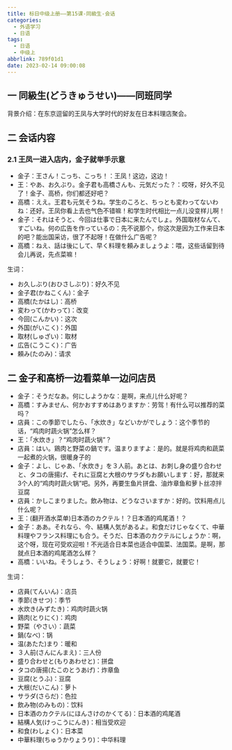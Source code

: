 ```yaml
---
title: 标日中级上册——第15课-同級生-会话
categories:
  - 外语学习
  - 日语
tags:
  - 日语
  - 中级上
abbrlink: 789f01d1
date: 2023-02-14 09:00:08
---
```

## 一 同級生(どうきゅうせい)——同班同学

背景介绍：在东京逗留的王凤与大学时代的好友在日本料理店聚会。

<!--more-->

## 二 会话内容

### 2.1 王凤一进入店内，金子就举手示意

* 金子：王さん！こっち、こっち！：王凤！这边，这边！
* 王：やあ、お久ぶり。金子君も高橋さんも、元気だった？：哎呀，好久不见了！金子、高桥，你们都还好吧？
* 高橋：ええ。王君も元気そうね。学生のころと、ちっとも変わってないわね：还好。王凤你看上去也气色不错嘛！和学生时代相比一点儿没变样儿啊！
* 金子：それはそうと、今回は仕事で日本に来たんでしょ。外国取材なんて、すごいね。何の広告を作っているの：先不说那个，你这次是因为工作来日本的吧？能出国采访，很了不起呀！在做什么广告呢？
* 高橋：ねえ、話は後にして、早く料理を頼みましょうよ：喂，这些话留到待会儿再说，先点菜嘛！

生词：

* お久しぶり(おひさしぶり)：好久不见
* 金子君(かねこくん)：金子
* 高橋(たかはし)：高桥
* 変わって(かわって)：改变
* 今回(こんかい)：这次
* 外国(がいこく)：外国
* 取材(しゅざい)：取材
* 広告(こうこく)：广告
* 頼み(たのみ)：请求

## 二 金子和高桥一边看菜单一边问店员

* 金子：そうだなあ。何にしようかな：是啊，来点儿什么好呢？
* 高橋：すみません、何かおすすめはありますか：劳驾！有什么可以推荐的菜吗？
* 店員：この季節でしたら、「水炊き」などいかがでしょう：这个季节的话，“鸡肉时蔬火锅”怎么样？
* 王：「水炊き」？“鸡肉时蔬火锅”？
* 店員：はい。鶏肉と野菜の鍋です。温まりますよ：是的。就是将鸡肉和蔬菜一起煮的火锅，很暖身子的
* 金子：よし、じゃあ、「水炊き」を３人前。あとは、お刺し身の盛り合わせと、タコの唐揚げ、それに豆腐と大根のサラダもお願いします：好，那就来3个人的“鸡肉时蔬火锅”吧。另外，再要生鱼片拼盘、油炸章鱼和萝卜丝凉拌豆腐
* 店員：かしこまりました。飲み物は、どうなさいますか：好的。饮料用点儿什么呢？
* 王：(翻开酒水菜单)日本酒のカクテル！？日本酒的鸡尾酒！？
* 金子：ああ。それなら、今、結構人気があるよ。和食だけじゃなくて、中華料理やフランス料理にも合う。そうだ、日本酒のカクテルにしょうか：啊，这个呀，现在可受欢迎啦！不光适合日本菜也适合中国菜、法国菜。是啊，那就点日本酒的鸡尾酒怎么样？
* 高橋：いいね。そうしょう、そうしょう：好啊！就要它，就要它！

生词：

* 店員(てんいん)：店员
* 季節(きせつ)：季节
* 水炊き(みずたき)：鸡肉时蔬火锅
* 鶏肉(とりにく)：鸡肉
* 野菜（やさい）：蔬菜
* 鍋(なべ)：锅
* 温(あたた)まり：暖和
* ３人前(さんにんまえ)：三人份
* 盛り合わせと(もりあわせと)：拼盘
* タコの唐揚(たこのとうあげ)：炸章鱼
* 豆腐(とうふ)：豆腐
* 大根(だいこん)：萝卜
* サラダ(さらだ)：色拉
* 飲み物(のみもの)：饮料
* 日本酒のカクテル(にほんさけのかくてる)：日本酒的鸡尾酒
* 結構人気(けっこうにんき)：相当受欢迎
* 和食(わしょく)：日本菜
* 中華料理(ちゅうかりょうり)：中华料理

